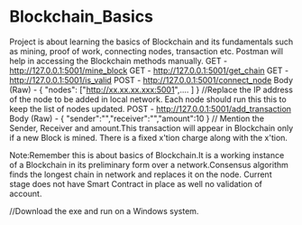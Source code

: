 # Blockchain_Basics
Project is about learning the basics of Blockchain and its fundamentals such as mining, proof of work, connecting nodes, transaction etc.
Postman will help in accessing the Blockchain methods manually.
GET - http://127.0.0.1:5001/mine_block
GET - http://127.0.0.1:5001/get_chain
GET - http://127.0.0.1:5001/is_valid
POST - http://127.0.0.1:5001/connect_node
Body (Raw) - { "nodes": ["http://xx.xx.xx.xxx:5001",.... ] } //Replace the IP address of the node to be added in local network. Each node should run this this to keep the list of nodes updated.
POST - http://127.0.0.1:5001/add_transaction
Body (Raw) - { "sender":"","receiver":"","amount":10 } // Mention the Sender, Receiver and amount.This transaction will appear in Blockchain only if a new Block is mined. There is a fixed x'tion charge along with the x'tion.

Note:Remember this is about basics of Blockchain.It is a working instance of a Blockchain in its preliminary form over a network.Consensus algorithm finds the longest chain in network and replaces it on the node. 
     Current stage does not have Smart Contract in place as well no validation of account.

//Download the exe and run on a Windows system.
